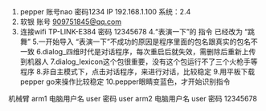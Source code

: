 1. pepper 账号nao  密码1234  IP 192.168.1.100  系统：2.4
2. 软银  账号 909751845@qq.com
3. 连接wifi  TP-LINK-E384   密码 12345678
4.“表演一下”的 指令 已经改为 “跳舞”
5.一开始导入 “表演一下”不成功的原因是程序里面的包名跟真实的包名不一致
6.dialog_四维时代是对话程序，每次重启后就失效，需删除后重新上传到机器人
7.dialog_lexicon这个包很重要，没有这个包运行不了三个火枪手等程序
8.非自主模式下，点击对话程序，来进行对话，比较稳定
9.用平板下载 pepper go来操作比较稳定
10.pepper眼睛变蓝色，才开始识别指令

机械臂
arm1  电脑用户名  user 密码 user
arm2  电脑用户名  user 密码 12345678
